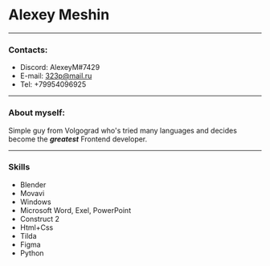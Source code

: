 # Alexey Meshin 

---

### Contacts:
* Discord: AlexeyM#7429
* E-mail: 323p@mail.ru
* Tel: +79954096925

---

### About myself:
Simple guy from Volgograd who's tried many languages and decides become the ***greatest*** Frontend developer. 

---
### Skills

* Blender
* Movavi
* Windows 
* Microsoft Word, Exel, PowerPoint
* Construct 2 
* Html+Css
* Tilda
* Figma
* Python 
